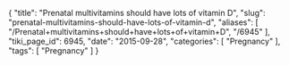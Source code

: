 {
    "title": "Prenatal multivitamins should have lots of vitamin D",
    "slug": "prenatal-multivitamins-should-have-lots-of-vitamin-d",
    "aliases": [
        "/Prenatal+multivitamins+should+have+lots+of+vitamin+D",
        "/6945"
    ],
    "tiki_page_id": 6945,
    "date": "2015-09-28",
    "categories": [
        "Pregnancy"
    ],
    "tags": [
        "Pregnancy"
    ]
}